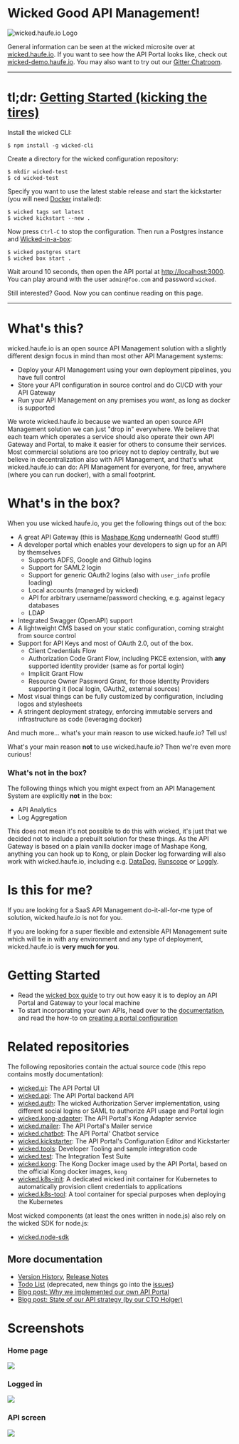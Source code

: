 # Wicked Good API Management!

![wicked.haufe.io Logo](public/wicked-logo-300px.png)

General information can be seen at the wicked microsite over at [wicked.haufe.io](http://wicked.haufe.io). If you want to see how the API Portal looks like, check out [wicked-demo.haufe.io](https://wicked-demo.haufe.io). You may also want to try out our [Gitter Chatroom](https://gitter.im/wicked-haufe-io/Lobby).

---

# tl;dr: [Getting Started (kicking the tires)](http://wicked.haufe.io/gettingstarted.html)


Install the wicked CLI:

```
$ npm install -g wicked-cli
```

Create a directory for the wicked configuration repository:

```
$ mkdir wicked-test
$ cd wicked-test
```

Specify you want to use the latest stable release and start the kickstarter (you will need [Docker](https://docker.io) installed):

```
$ wicked tags set latest
$ wicked kickstart --new .
```

Now press `Ctrl-C` to stop the configuration. Then run a Postgres instance and [Wicked-in-a-box](doc/wicked-in-a-box.md):

```
$ wicked postgres start
$ wicked box start .
```

Wait around 10 seconds, then open the API portal at [http://localhost:3000](http://localhost:3000). You can play around with the user `admin@foo.com` and password `wicked`.

Still interested? Good. Now you can continue reading on this page.

---

# What's this?

wicked.haufe.io is an open source API Management solution with a slightly different design focus in mind than most other API Management systems:

* Deploy your API Management using your own deployment pipelines, you have full control
* Store your API configuration in source control and do CI/CD with your API Gateway
* Run your API Management on any premises you want, as long as docker is supported

We wrote wicked.haufe.io because we wanted an open source API Management solution we can just "drop in" everywhere. We believe that each team which operates a service should also operate their own API Gateway and Portal, to make it easier for others to consume their services. Most commercial solutions are too pricey not to deploy centrally, but we believe in decentralization also with API Management, and that's what wicked.haufe.io can do: API Management for everyone, for free, anywhere (where you can run docker), with a small footprint.

# What's in the box?

When you use wicked.haufe.io, you get the following things out of the box:

* A great API Gateway (this is [Mashape Kong](http://getkong.org) underneath! Good stuff!)
* A developer portal which enables your developers to sign up for an API by themselves
    * Supports ADFS, Google and Github logins
    * Support for SAML2 login
    * Support for generic OAuth2 logins (also with `user_info` profile loading)
    * Local accounts (managed by wicked)
    * API for arbitrary username/password checking, e.g. against legacy databases
    * LDAP
* Integrated Swagger (OpenAPI) support
* A lightweight CMS based on your static configuration, coming straight from source control
* Support for API Keys and most of OAuth 2.0, out of the box.
    * Client Credentials Flow
    * Authorization Code Grant Flow, including PKCE extension, with **any** supported identity provider (same as for portal login)
    * Implicit Grant Flow
    * Resource Owner Password Grant, for those Identity Providers supporting it (local login, OAuth2, external sources)
* Most visual things can be fully customized by configuration, including logos and stylesheets
* A stringent deployment strategy, enforcing immutable servers and infrastructure as code (leveraging docker)

And much more... what's your main reason to use wicked.haufe.io? Tell us!

What's your main reason **not** to use wicked.haufe.io? Then we're even more curious!

### What's not in the box?

The following things which you might expect from an API Management System are explicitly **not** in the box:

* API Analytics
* Log Aggregation

This does not mean it's not possible to do this with wicked, it's just that we decided not to include a prebuilt solution for these things. As the API Gateway is based on a plain vanilla docker image of Mashape Kong, anything you can hook up to Kong, or plain Docker log forwarding will also work with wicked.haufe.io, including e.g. [DataDog](https://getkong.org/plugins/datadog/), [Runscope](https://getkong.org/plugins/runscope/) or [Loggly](https://getkong.org/plugins/loggly/).

# Is this for me?

If you are looking for a SaaS API Management do-it-all-for-me type of solution, wicked.haufe.io is not for you.

If you are looking for a super flexible and extensible API Management suite which will tie in with any environment and any type of deployment, wicked.haufe.io is **very much for you**.

# Getting Started

* Read the [wicked box guide](doc/wicked-in-a-box.md) to try out how easy it is to deploy an API Portal and Gateway to your local machine
* To start incorporating your own APIs, head over to the [documentation](doc/index.md), and read the how-to on [creating a portal configuration](doc/creating-a-portal-configuration.md)

# Related repositories

The following repositories contain the actual source code (this repo contains mostly documentation):

* [wicked.ui](https://github.com/apim-haufe-io/wicked.ui): The API Portal UI
* [wicked.api](https://github.com/apim-haufe-io/wicked.api): The API Portal backend API
* [wicked.auth](https://github.com/apim-haufe-io/wicked.auth): The wicked Authorization Server implementation, using different social logins or SAML to authorize API usage and Portal login
* [wicked.kong-adapter](https://github.com/apim-haufe-io/wicked.kong-adapter): The API Portal's Kong Adapter service
* [wicked.mailer](https://github.com/apim-haufe-io/wicked.mailer): The API Portal's Mailer service
* [wicked.chatbot](https://github.com/apim-haufe-io/wicked.chatbot): The API Portal' Chatbot service
* [wicked.kickstarter](https://github.com/apim-haufe-io/wicked.kickstarter): The API Portal's Configuration Editor and Kickstarter
* [wicked.tools](https://github.com/apim-haufe-io/wicked.tools): Developer Tooling and sample integration code
* [wicked.test](https://github.com/apim-haufe-io/wicked.test): The Integration Test Suite
* [wicked.kong](https://github.com/apim-haufe-io/wicked.kong): The Kong Docker image used by the API Portal, based on the official Kong docker images, `kong`
* [wicked.k8s-init](https://github.com/apim-haufe-io/wicked.k8s-init): A dedicated wicked init container for Kubernetes to automatically provision client credentials to applications
* [wicked.k8s-tool](https://github.com/apim-haufe-io/wicked.k8s-tool): A tool container for special purposes when deploying the Kubernetes

Most wicked components (at least the ones written in node.js) also rely on the wicked SDK for node.js:

* [wicked.node-sdk](https://github.com/apim-haufe-io/wicked.node-sdk)

## More documentation

* [Version History](VERSION.md), [Release Notes](https://github.com/Haufe-Lexware/wicked.haufe.io/blob/master/doc/release-notes.md)
* [Todo List](TODO.md) (deprecated, new things go into the [issues](https://github.com/Haufe-Lexware/wicked.haufe.io/issues))
* [Blog post: Why we implemented our own API Portal](http://dev.haufe.com/introducing-wicked-haufe-io/)
* [Blog post: State of our API strategy (by our CTO Holger)](http://dev.haufe.com/state-of-our-api-strategy/)

# Screenshots

### Home page

![](public/screenshot.png)

### Logged in

![](public/screenshot-login.png)

### API screen

![](public/apis.png)
